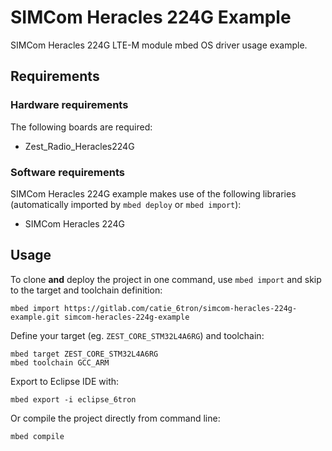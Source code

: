 # SIMCom Heracles 224G Example
SIMCom Heracles 224G LTE-M module mbed OS driver usage example.

## Requirements
### Hardware requirements
The following boards are required:
- Zest_Radio_Heracles224G

### Software requirements
SIMCom Heracles 224G example makes use of the following libraries (automatically imported
by `mbed deploy` or `mbed import`):
- SIMCom Heracles 224G

## Usage
To clone **and** deploy the project in one command, use `mbed import` and skip to the
target and toolchain definition:
```shell
mbed import https://gitlab.com/catie_6tron/simcom-heracles-224g-example.git simcom-heracles-224g-example
```

Define your target (eg. `ZEST_CORE_STM32L4A6RG`) and toolchain:
```shell
mbed target ZEST_CORE_STM32L4A6RG
mbed toolchain GCC_ARM
```

Export to Eclipse IDE with:
```shell
mbed export -i eclipse_6tron
```

Or compile the project directly from command line:
```shell
mbed compile
```
